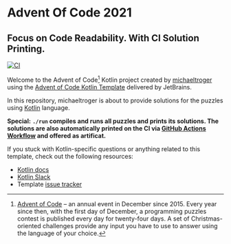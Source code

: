 # Advent Of Code 2021
## Focus on Code Readability. With CI Solution Printing.
[![CI](https://github.com/michaeltroger/advent-of-code-2021-in-kotlin/actions/workflows/build.yml/badge.svg)](https://github.com/michaeltroger/advent-of-code-2021-in-kotlin/actions/workflows/build.yml)

Welcome to the Advent of Code[^aoc] Kotlin project created by [michaeltroger][github] using the [Advent of Code Kotlin Template][template] delivered by JetBrains.

In this repository, michaeltroger is about to provide solutions for the puzzles using [Kotlin][kotlin] language.

**Special:**
**`./run` compiles and runs all puzzles and prints its solutions. The solutions are also automatically printed on the CI via [GitHub Actions Workflow](https://github.com/michaeltroger/advent-of-code-2021-in-kotlin/actions/workflows/build.yml) and offered as artificat.**

If you stuck with Kotlin-specific questions or anything related to this template, check out the following resources:

- [Kotlin docs][docs]
- [Kotlin Slack][slack]
- Template [issue tracker][issues]


[^aoc]:
    [Advent of Code][aoc] – an annual event in December since 2015.
    Every year since then, with the first day of December, a programming puzzles contest is published every day for twenty-four days.
    A set of Christmas-oriented challenges provide any input you have to use to answer using the language of your choice.

[aoc]: https://adventofcode.com
[docs]: https://kotlinlang.org/docs/home.html
[github]: https://github.com/michaeltroger
[issues]: https://github.com/kotlin-hands-on/advent-of-code-kotlin-template/issues
[kotlin]: https://kotlinlang.org
[slack]: https://surveys.jetbrains.com/s3/kotlin-slack-sign-up
[template]: https://github.com/kotlin-hands-on/advent-of-code-kotlin-template
